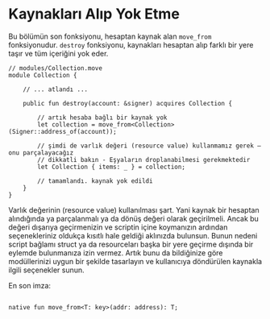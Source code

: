 # Kaynakları Alıp Yok Etme

Bu bölümün son fonksiyonu, hesaptan kaynak alan `move_from` fonksiyonudur. `destroy` fonksiyonu, kaynakları hesaptan alıp farklı bir yere taşır ve tüm içeriğini yok eder.

```Move
// modules/Collection.move
module Collection {

    // ... atlandı ...

    public fun destroy(account: &signer) acquires Collection {

        // artık hesaba bağlı bir kaynak yok
        let collection = move_from<Collection>(Signer::address_of(account));

        // şimdi de varlık değeri (resource value) kullanmamız gerek – onu parçalayacağız
        // dikkatli bakın - Eşyaların droplanabilmesi gerekmektedir
        let Collection { items: _ } = collection;

        // tamamlandı. kaynak yok edildi
    }
}
```

Varlık değerinin (resource value) kullanılması şart. Yani kaynak bir hesaptan alındığında ya parçalanmalı ya da dönüş değeri olarak geçirilmeli. Ancak bu değeri dışarıya geçirmenizin ve scriptin içine koymanızın ardından seçenekleriniz oldukça kısıtlı hale geldiği aklınızda bulunsun. Bunun nedeni script bağlamı struct ya da resourceları başka bir yere geçirme dışında bir eylemde bulunmanıza izin vermez. Artık bunu da bildiğinize göre modüllerinizi uygun bir şekilde tasarlayın ve kullanıcıya döndürülen kaynakla ilgili seçenekler sunun.

En son imza:

```Move

native fun move_from<T: key>(addr: address): T;

```
